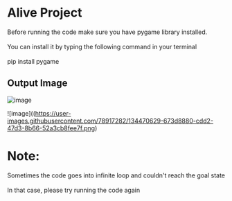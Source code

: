 # Alive Project

Before running the code make sure you have pygame library installed.<br>
<br>
You can install it by typing the following command in your terminal <br>
<br>
pip install pygame
<br>
## Output Image
![image](https://user-images.githubusercontent.com/78917282/116908449-8ac5f880-ac60-11eb-9fb5-a492d949b3eb.png)

![image]((https://user-images.githubusercontent.com/78917282/134470629-673d8880-cdd2-47d3-8b66-52a3cb8fee7f.png)




# Note:

Sometimes the code goes into infinite loop and couldn't reach the goal state<br>
<br>
In that case, please try running the code again
